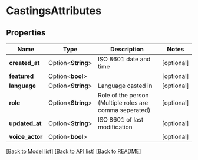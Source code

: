 # CastingsAttributes

## Properties

Name | Type | Description | Notes
------------ | ------------- | ------------- | -------------
**created_at** | Option<**String**> | ISO 8601 date and time | [optional]
**featured** | Option<**bool**> |  | [optional]
**language** | Option<**String**> | Language casted in | [optional]
**role** | Option<**String**> | Role of the person (Multiple roles are comma seperated) | [optional]
**updated_at** | Option<**String**> | ISO 8601 of last modification | [optional]
**voice_actor** | Option<**bool**> |  | [optional]

[[Back to Model list]](../README.md#documentation-for-models) [[Back to API list]](../README.md#documentation-for-api-endpoints) [[Back to README]](../README.md)


